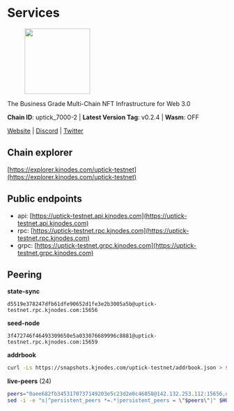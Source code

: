 # Services

<figure><img src="https://raw.githubusercontent.com/kj89/testnet_manuals/main/pingpub/logos/uptick.png" width="150" alt=""><figcaption></figcaption></figure>

The Business Grade Multi-Chain NFT Infrastructure for Web 3.0

**Chain ID**: uptick_7000-2 | **Latest Version Tag**: v0.2.4 | **Wasm**: OFF

[Website](https://uptick.network) | [Discord](https://discord.gg/UzeHS7fu5H) | [Twitter](https://twitter.com/uptickproject)


## Chain explorer
[https://explorer.kjnodes.com/uptick-testnet](https://explorer.kjnodes.com/uptick-testnet)

## Public endpoints

* api: [https://uptick-testnet.api.kjnodes.com](https://uptick-testnet.api.kjnodes.com)
* rpc: [https://uptick-testnet.rpc.kjnodes.com](https://uptick-testnet.rpc.kjnodes.com)
* grpc: [https://uptick-testnet.grpc.kjnodes.com](https://uptick-testnet.grpc.kjnodes.com)

## Peering

**state-sync**

```text
d5519e378247dfb61dfe90652d1fe3e2b3005a5b@uptick-testnet.rpc.kjnodes.com:15656
```

**seed-node**

```text
3f472746f46493309650e5a033076689996c8881@uptick-testnet.rpc.kjnodes.com:15659
```

**addrbook**
```bash
curl -Ls https://snapshots.kjnodes.com/uptick-testnet/addrbook.json > $HOME/.uptickd/config/addrbook.json
```

**live-peers** (24)
```bash
peers="0aee682fb3453170737149203e5c23d2e0c46058@142.132.253.112:15656,d8777278648d8fc93800692a8b96a7f104df4f9a@194.163.135.127:26656,7a4f1c0baa2ff31c02163fb658c4eb8d119193c7@95.214.52.173:26656,b483acbcae7ccd1244f588144245e9d1124c3de5@88.99.56.200:26666,af5262526a0800a29a0a7194e1488a9fa62d0005@195.3.223.208:26656,07df6fd3f41c4bda761931831439ab248eb3dae4@91.223.3.190:55056,eb5a3112a64944e2bd701ff8aa99ab95209c6310@185.198.27.110:26656,94b63fddfc78230f51aeb7ac34b9fb86bd042a77@94.23.207.45:30556,453aff3405698476967251ee253a03bedf4f0dce@178.211.139.124:15656,b9e0210809b9dfc9cd299c6e83116d7fa45c6e27@65.109.68.93:46656,20aaf646f9c766a8b81d838554ba6e593122ed1f@46.4.122.236:36656,db09e85b73c4be1cab07f41422912ccad2aa5744@185.198.27.109:15656,d5519e378247dfb61dfe90652d1fe3e2b3005a5b@65.109.68.190:15656,962d620d21ce5caba3e765501dd9b309cfac234f@78.31.64.11:26356,2763c95b0c9b0b31c312b06d6ae6887968fb9830@194.163.154.224:26656,0afb5ce897e69eec34fb32bf87f4a2f93f79e0b3@65.109.65.210:30656,821cec653e1bdcd6e0ea7db62ddc65e7dae9fc5b@190.2.136.58:26656,1c66685cbf5c8dc0a739eb57c896d35eb2eed17c@141.94.139.233:28656,f06b6a57001440bf3507ba2f09a3010f6d50080b@135.181.133.37:29656,6af07daddb8a57c01d05d8c0894f8293a41090d0@185.245.183.122:26656,2298edffe9306e4d9370233c1d29dab567829095@144.91.78.28:26656,70c19420bb2d40c5a6c3466c69ead6e0877b9cc7@45.85.250.108:26656,7175172406a124862dc545b8fb1e3545c35173f9@176.9.146.72:14656,3666c65e99775b8149396fd5c781dec6a29fb13b@75.119.144.48:31656"
sed -i -e "s|^persistent_peers *=.*|persistent_peers = \"$peers\"|" $HOME/.uptickd/config/config.toml
```
